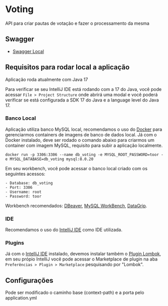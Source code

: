 # Voting
API para criar pautas de votação e fazer o processamento da mesma

## Swagger 
- [Swagger Local](http://localhost:8020/voting-api/swagger-ui.html)

## Requisitos para rodar local a aplicação
Aplicação roda atualmente com Java 17

Para verificar se seu IntelliJ IDE está rodando com a 17 do Java, você pode acessar `File > Project Structure` onde abrirá uma modal e você poderá verificar se está configurada a SDK 17 do Java e a language level do Java 17.

### Banco Local

Aplicação utiliza banco MySQL local, recomendamos o uso do [Docker](https://www.docker.com/get-started) para gerenciarmos containers de imagens de banco de dados local. Já com o Docker instalado, deve ser rodado o comando abaixo para criarmos um container com imagem MySQL, requisito para subir a aplicação localmente.

```
docker run -p 3306:3306 --name db_voting -e MYSQL_ROOT_PASSWORD=toor -e MYSQL_DATABASE=db_voting mysql:8.0.20
```

Em seu workbench, você pode acessar o banco local criado com os seguintes acessos:

```
- Database: db_voting
- Port: 3306
- Username: root
- Password: toor
```

Workbench recomendados: [DBeaver](https://dbeaver.io/), [MySQL WorkBench](https://www.mysql.com/products/workbench/), [DataGrip](https://www.jetbrains.com/pt-br/datagrip/).

### IDE

Recomendamos o uso do [IntelliJ IDE](https://www.jetbrains.com/pt-br/idea/download/) como IDE utilizada.

### Plugins

Já com o [IntelliJ IDE](https://www.jetbrains.com/pt-br/idea/download/) instalado, devemos instalar também o [Plugin Lombok](https://plugins.jetbrains.com/plugin/6317-lombok), em seu própio IntelliJ você pode acessar o Marketplace de plugin na aba `Preferências > Plugin > Marketplace` pesquisando por "Lombok".

## Configurações
Pode ser modificado o caminho base (context-path) e a porta pelo application.yml
